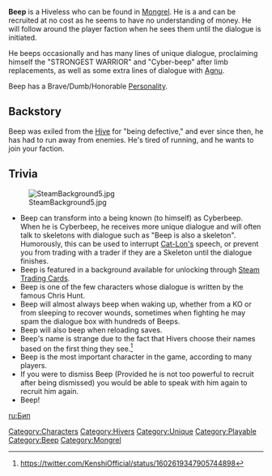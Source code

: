 **Beep** is a Hiveless [](Hive_Worker_Drone.md) who can be found in
[Mongrel](Mongrel.md "wikilink"). He is a [](Unique_Recruits.md) and can be recruited at no cost as
he seems to have no understanding of money. He will follow around the
player faction when he sees them until the dialogue is initiated.

He beeps occasionally and has many lines of unique dialogue, proclaiming
himself the "STRONGEST WARRIOR" and "Cyber-beep" after limb
replacements, as well as some extra lines of dialogue with
[Agnu](Agnu.md "wikilink").

Beep has a Brave/Dumb/Honorable [Personality](Personality.md "wikilink").

## Backstory

Beep was exiled from the [Hive](Western_Hive.md "wikilink") for "being
defective," and ever since then, he has had to run away from enemies.
He's tired of running, and he wants to join your faction.

## Trivia

<figure>
<img src="SteamBackground5.jpg" title="SteamBackground5.jpg" />
<figcaption>SteamBackground5.jpg</figcaption>
</figure>

- Beep can transform into a being known (to himself) as Cyberbeep. When
  he is Cyberbeep, he receives more unique dialogue and will often talk
  to skeletons with dialogue such as "Beep is also a skeleton".
  Humorously, this can be used to interrupt
  [Cat-Lon's](Mad_Cat-Lon.md "wikilink") speech, or prevent you from
  trading with a trader if they are a Skeleton until the dialogue
  finishes.
- Beep is featured in a background available for unlocking through
  [Steam Trading Cards](Steam_Trading_Cards.md "wikilink").
- Beep is one of the few characters whose dialogue is written by the
  famous Chris Hunt.
- Beep will almost always beep when waking up, whether from a KO or from
  sleeping to recover wounds, sometimes when fighting he may spam the
  dialogue box with hundreds of Beeps.
- Beep will also beep when reloading saves.
- Beep's name is strange due to the fact that Hivers choose their names
  based on the first thing they see.[^1]
- Beep is the most important character in the game, according to many
  players.
- If you were to dismiss Beep (Provided he is not too powerful to
  recruit after being dismissed) you would be able to speak with him
  again to recruit him again.
- Beep!

[ru:Бип](ru:Бип "wikilink")

[Category:Characters](Category:Characters "wikilink")
[Category:Hivers](Category:Hivers "wikilink")
[Category:Unique](Category:Unique "wikilink")
[Category:Playable](Category:Playable "wikilink")
[Category:Beep](Category:Beep "wikilink")
[Category:Mongrel](Category:Mongrel "wikilink")

[^1]: <https://twitter.com/KenshiOfficial/status/1602619347905744898>